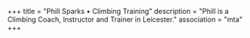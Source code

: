 +++
title = "Phill Sparks • Climbing Training"
description = "Phill is a Climbing Coach, Instructor and Trainer in Leicester."
association = "mta"
+++
